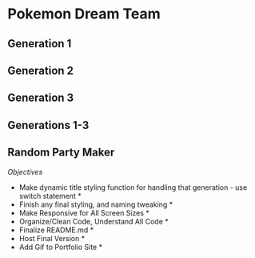 # Pokemon Dream Team

## Generation 1
## Generation 2
## Generation 3
## Generations 1-3

## Random Party Maker

*Objectives*

* Make dynamic title styling function for handling that generation - use switch statement *
* Finish any final styling, and naming tweaking *
* Make Responsive for All Screen Sizes *
* Organize/Clean Code, Understand All Code * 
* Finalize README.md *
* Host Final Version *
* Add Gif to Portfolio Site * 